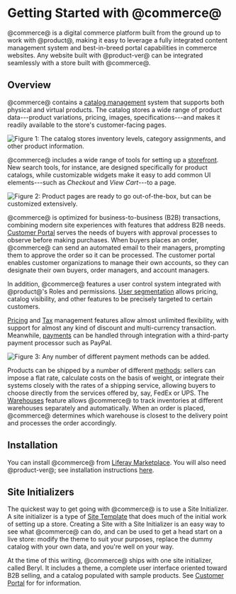 # Getting Started with @commerce@ [](id=getting-started)

@commerce@ is a digital commerce platform built from the ground up to work with
@product@, making it easy to leverage a fully integrated content management
system and best-in-breed portal capabilities in commerce websites. Any website
built with @product-ver@ can be integrated seamlessly with a store built with
@commerce@.

## Overview [](id=overview)

@commerce@ contains a 
[catalog management](/web/liferay-emporio/documentation/-/knowledge_base/1-0/catalog-management)
system that supports both physical and virtual products. The catalog stores
a wide range of product data---product variations, pricing, images,
specifications---and makes it readily available to the store's customer-facing
pages.

![Figure 1: The catalog stores inventory levels, category assignments, and other product information.](../../images/catalog.png)

@commerce@ includes a wide range of tools for setting up a 
[storefront](/web/liferay-emporio/documentation/-/knowledge_base/1-0/setting-up-a-storefront).
New search tools, for instance, are designed specifically for product catalogs,
while customizable widgets make it easy to add common UI elements---such as
*Checkout* and *View Cart*---to a page.

![Figure 2: Product pages are ready to go out-of-the-box, but can be customized extensively.](../../images/product-detail.png)

@commerce@ is optimized for business-to-business (B2B) transactions, combining
modern site experiences with features that address B2B needs. 
[Customer Portal](/web/liferay-emporio/documentation/-/knowledge_base/1-0/customer-portal)
serves the needs of buyers with approval processes to observe before
making purchases. When buyers places an order, @commerce@ can send an automated
email to their managers, prompting them to approve the order so it can be
processed. The customer portal enables customer organizations to manage their
own accounts, so they can designate their own buyers, order managers, and
account managers.

In addition, @commerce@ features a user control system integrated with
@product@'s Roles and permissions. 
[User segmentation](/web/liferay-emporio/documentation/-/knowledge_base/1-0/user-segmentation)
allows pricing, catalog visibility, and other features to be precisely targeted
to certain customers. 

[Pricing](/web/liferay-emporio/documentation/-/knowledge_base/1-0/pricing) and
[Tax](/web/liferay-emporio/documentation/-/knowledge_base/1-0/taxes) management features
allow almost unlimited flexibility, with support for almost any kind of discount
and multi-currency transaction. Meanwhile, 
[payments](/web/liferay-emporio/documentation/-/knowledge_base/1-0/payment-methods)
can be handled through integration with a third-party payment processor such as PayPal.

![Figure 3: Any number of different payment methods can be added.](../../images/payment-methods.png)

Products can be shipped by a number of different
[methods](/web/liferay-emporio/documentation/-/knowledge_base/1-0/shipping-methods):
sellers can impose a flat rate, calculate costs on the basis of weight, or
integrate their systems closely with the rates of a shipping service, allowing
buyers to choose directly from the services offered by, say, FedEx or UPS.
The
[Warehouses](/web/liferay-emporio/documentation/-/knowledge_base/1-0/warehouses)
feature allows @commerce@ to track inventories at different warehouses
separately and automatically. When an order is placed, @commerce@ determines
which warehouse is closest to the delivery point and processes the order
accordingly.

## Installation [](id=installation)

You can install @commerce@ from 
[Liferay Marketplace](https://marketplace.liferay.com).
You will also need @product-ver@; see installation instructions 
[here](/discover/deployment/-/knowledge_base/7-1/deploying-product).

## Site Initializers [](id=site-initializers)

The quickest way to get going with @commerce@ is to use a Site Initializer.
A site initializer is a type of 
[Site Template]( /discover/portal/-/knowledge_base/7-1/building-sites-from-templates)
that does much of the initial work of setting up a store. Creating a Site with
a Site Initializer is an easy way to see what @commerce@ can do, and can be used
to get a head start on a live store: modify the theme to suit your purposes,
replace the dummy catalog with your own data, and you're well on your way.

At the time of this writing, @commerce@ ships with one site initializer, called
Beryl. It includes a theme, a complete user interface oriented toward B2B
selling, and a catalog populated with sample products. See 
[Customer Portal](/web/liferay-emporio/documentation/-/knowledge_base/1-0/customer-portal)
for for information.
